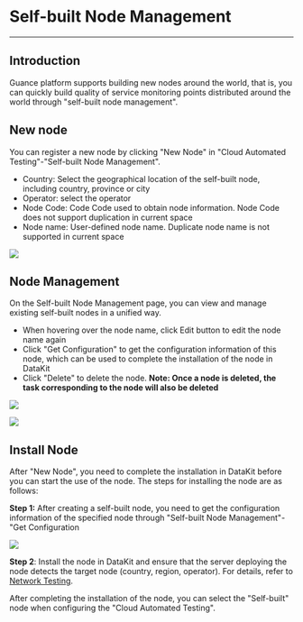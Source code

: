 # Self-built Node Management
---

## Introduction

Guance platform supports building new nodes around the world, that is, you can quickly build quality of service monitoring points distributed around the world through "self-built node management".

## New node

You can register a new node by clicking "New Node" in "Cloud Automated Testing"-"Self-built Node Management".

- Country: Select the geographical location of the self-built node, including country, province or city
- Operator: select the operator
- Node Code: Code Code used to obtain node information. Node Code does not support duplication in current space
- Node name: User-defined node name. Duplicate node name is not supported in current space

![](img/4.dailtesting_1.png)

## Node Management

On the Self-built Node Management page, you can view and manage existing self-built nodes in a unified way.

- When hovering over the node name, click Edit button to edit the node name again
- Click "Get Configuration" to get the configuration information of this node, which can be used to complete the installation of the node in DataKit
- Click "Delete" to delete the node. **Note: Once a node is deleted, the task corresponding to the node will also be deleted**

![](img/image_1.png)


![](img/image_2.png)

## Install Node

After "New Node", you need to complete the installation in DataKit before you can start the use of the node. The steps for installing the node are as follows:

**Step 1:** After creating a self-built node, you need to get the configuration information of the specified node through "Self-built Node Management"-"Get Configuration

![](img/image_3.png)

**Step 2**: Install the node in DataKit and ensure that the server deploying the node detects the target node (country, region, operator). For details, refer to [Network Testing](../integrations/network/dialtesting.md).

After completing the installation of the node, you can select the "Self-built" node when configuring the "Cloud Automated Testing".
